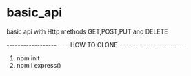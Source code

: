 # basic_api
basic api with Http methods GET,POST,PUT and DELETE



-----------------------HOW TO CLONE------------------------
1. npm init
2. npm i express()

